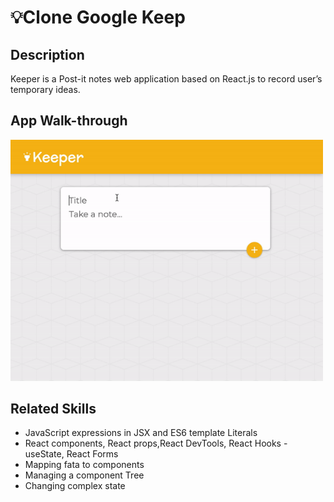 
# 💡Clone Google Keep


## Description
Keeper is a Post-it notes web application based on React.js to record user’s temporary ideas.


## App Walk-through

<img src="keeper.gif" width = "500">

## Related Skills
* JavaScript expressions in JSX and ES6 template Literals
* React components, React props,React DevTools, React Hooks - useState, React Forms
* Mapping fata to components
* Managing a component Tree
* Changing complex state
